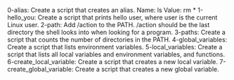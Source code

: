 0-alias: Create a script that creates an alias. Name: ls Value: rm *
1-hello_you: Create a script that prints hello user, where user is the current Linux user.
2-path: Add /action to the PATH. /action should be the last directory the shell looks into when looking for a program.
3-paths: Create a script that counts the number of directories in the PATH.
4-global_variables: Create a script that lists environment variables.
5-local_variables: Create a script that lists all local variables and environment variables, and functions.
6-create_local_variable: Create a script that creates a new local variable.
7-create_global_variable: Create a script that creates a new global variable.



